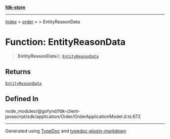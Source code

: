 [**fdk-store**](../../../README.md)
***

[Index](../../../API.md) > [order](../../README.md) > [<internal>](../README.md) > EntityReasonData

# Function: EntityReasonData

> **EntityReasonData**(): [`EntityReasonData`](../type-aliases/type-alias.EntityReasonData.md)

## Returns

[`EntityReasonData`](../type-aliases/type-alias.EntityReasonData.md)

## Defined In

node\_modules/@gofynd/fdk-client-javascript/sdk/application/Order/OrderApplicationModel.d.ts:672

***
Generated using [TypeDoc](https://typedoc.org/) and [typedoc-plugin-markdown](https://www.npmjs.com/package/typedoc-plugin-markdown)
